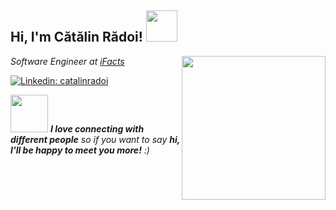 <h2> Hi, I'm Cătălin Rădoi! <img src="https://media.giphy.com/media/mGcNjsfWAjY5AEZNw6/giphy.gif" width="50"></h2>
<img align='right' src="https://media.giphy.com/media/ieyl9zmCjO4b4t6qoY/giphy.gif" width="230">
<p><em>Software Engineer at <a href="http://www.ifacts.se">iFacts</a></em></p>

[![Linkedin: catalinradoi](https://img.shields.io/badge/-catalinradoi-blue?style=flat-square&logo=Linkedin&logoColor=white&link=https://www.linkedin.com/in/catalinradoi/)](https://www.linkedin.com/in/catalinradoi/)

<img src="https://media.giphy.com/media/LnQjpWaON8nhr21vNW/giphy.gif" width="60"> <em><b>I love connecting with different people</b> so if you want to say <b>hi, I'll be happy to meet you more!</b> :)</em>


